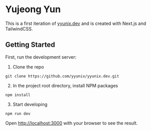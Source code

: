 # Yujeong Yun
This is a first iteration of [yyunix.dev](https://yyunix.dev) and is created with Next.js and TailwindCSS.

## Getting Started

First, run the development server:

1. Clone the repo
```
git clone https://github.com/yyunix/yyunix.dev.git
```

2. In the project root directory, install NPM packages
```
npm install
```

3. Start developing
```
npm run dev
```

Open [http://localhost:3000](http://localhost:3000) with your browser to see the result.